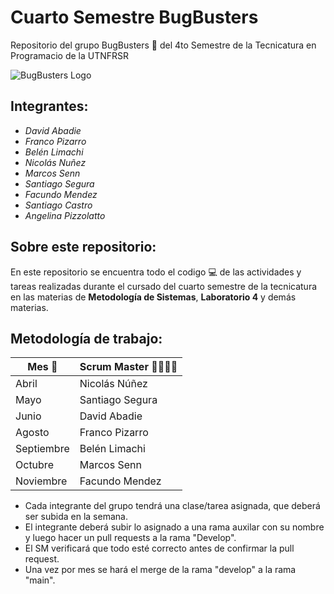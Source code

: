 # Cuarto Semestre BugBusters
Repositorio del grupo BugBusters 👻 del 4to Semestre de la Tecnicatura en Programacio de la UTNFRSR

![BugBusters Logo](https://github.com/CodeStrong2023/SegundoSemestreBugBusters/assets/111543545/3bab1d7b-edee-4a2d-964a-d1a2275b6d2f)
## Integrantes:
* _David Abadie_
* _Franco Pizarro_
* _Belén Limachi_
* _Nicolás Nuñez_
* _Marcos Senn_
* _Santiago Segura_
* _Facundo Mendez_
* _Santiago Castro_
* _Angelina Pizzolatto_

## Sobre este repositorio: 
En este repositorio se encuentra todo el codigo 💻 de las actividades y tareas realizadas durante el cursado del cuarto semestre de la tecnicatura en las materias de **Metodología de Sistemas**, **Laboratorio 4** y demás materias.

## Metodología de trabajo: 
| Mes 📆 | Scrum Master 👨‍💻👩‍💻|
|--------|------|
| Abril   | Nicolás Núñez   | 
| Mayo  | Santiago Segura   | 
| Junio  | David Abadie     | 
| Agosto   | Franco Pizarro   | 
| Septiembre  | Belén Limachi   | 
| Octubre  | Marcos Senn   | 
| Noviembre | Facundo Mendez   | 

- Cada integrante del grupo tendrá una clase/tarea asignada, que deberá ser subida en la semana.
- El integrante deberá subir lo asignado a una rama auxilar con su nombre y luego hacer un pull requests a la rama "Develop".
- El SM verificará que todo esté correcto antes de confirmar la pull request.
- Una vez por mes se hará el merge de la rama "develop" a la rama "main".
